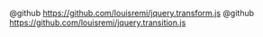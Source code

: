 @github https://github.com/louisremi/jquery.transform.js
@github https://github.com/louisremi/jquery.transition.js
